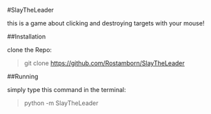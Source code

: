 
#SlayTheLeader

this is a game about clicking and destroying targets with 
your mouse!

##Installation

clone the Repo:
>git clone https://github.com/Rostamborn/SlayTheLeader

##Running

simply type this command in the terminal:
>python -m SlayTheLeader
